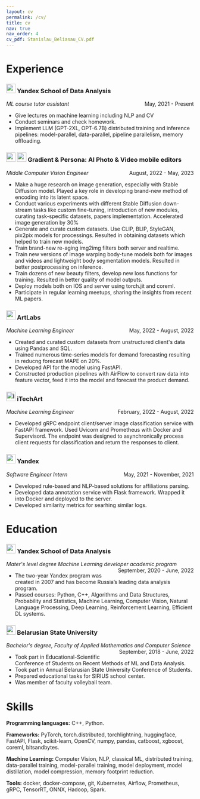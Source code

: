 ```yaml
---
layout: cv
permalink: /cv/
title: cv
nav: true
nav_order: 4
cv_pdf: Stanislau_Beliasau_CV.pdf
---
```


# Experience

<h3><img src="https://pbs.twimg.com/media/FBp56YOXIAEYRSO.jpg" alt="yandex" width="25" height="25"/> Yandex School of Data Analysis </h3>
<p style="text-align:left;">
    <em>ML course tutor assistant</em>
    <span style="float:right;">
        May, 2021 - Present
    </span>
</p>
<ul>
    <li>Give lectures on machine learning including NLP and CV</li>
    <li>Conduct seminars and check homework.</li>
    <li>Implement LLM (GPT-2XL, OPT-6.7B) distributed training and inference pipelines: model-parallel, data-parallel, pipeline parallelism, memory offloading.</li>
</ul>

<h3>
    <img src="https://freesoft.ru.net/storage/images/775/7748/774792/774792_normal.png" alt="gradient" width="25" height="25"/>
    <img src="https://play-lh.googleusercontent.com/RujFpUpJZjc-d5bScOi-n-zs9ak4vTs_Y_bB1rJDdjLxpZsSilM67r49R2fwfuNneMc=w240-h480-rw" alt="gradient" width="25" height="25"/>
    Gradient & Persona: AI Photo & Video mobile editors </h3>
<p style="text-align:left;">
    <em>Middle Computer Vision Engineer</em>
    <span style="float:right;">
        August, 2022 - May, 2023
    </span>
</p>
<ul>
    <li>Make a huge research on image generation, especially with Stable Diffusion model. Played a key role in developing brand-new method of encoding into its latent space. </li>
    <li>Conduct various experiments with different Stable Diffusion down-stream tasks like custom fine-tuning, introduction of new modules, curating task-specific datasets, papers implementation. Accelerated image generation by 30%</li>
    <li>Generate and curate custom datasets. Use CLIP, BLIP, StyleGAN, pix2pix models for processings. Resulted in obtaining datasets which helped to train new models.</li>
    <li>Train brand-new re-aging img2img filters both server and realtime.</li>
    <li>Train new versions of image warping body-tune models both for images and videos and  lightweight body segmentation models. Resulted in better postprocessing on inference.</li>
    <li>Train dozens of new beauty filters, develop new loss functions for training. Resulted in better quality of model outputs.</li>
    <li>Deploy models both on IOS and server using torch.jit and coreml.</li>
    <li> Participate in regular learning meetups, sharing the insights from recent ML papers.</li>
</ul>

<h3><img src="https://artlabs.tech/wp-content/uploads/2020/11/Logo.png" alt="artlabs" width="25" height="25"/> ArtLabs </h3>
<p style="text-align:left;">
    <em>Machine Learning Engineer</em>
    <span style="float:right;">
        May, 2022 - August, 2022
    </span>
</p>
<ul>
    <li>Created and curated custom datasets from unstructured client's data using Pandas and SQL.</li>
    <li>Trained numerous time-series models for demand forecasting resulting in reducng forecast MAPE on 20%.</li>
    <li>Developed API for the model using FastAPI.</li>
    <li> Constructed production pipelines with AirFlow to convert raw data into feature vector, feed it into the model and forecast the product demand.</li>
</ul>

<h3><img src="https://stripe-images.s3.us-west-1.amazonaws.com/works-with/57716240664220abbfc76ae713a23d1dbc152308" alt="itechart" width="25" height="25"/> iTechArt </h3>
<p style="text-align:left;">
    <em>Machine Learning Engineer</em>
    <span style="float:right;">
        February, 2022 - August, 2022
    </span>
</p>
<ul>
    <li>Developed gRPC endpoint client/server image classification service with FastAPI framework. Used Uvicorn and Prometheus with Docker and Supervisord. The endpoint was designed to asynchronically process client requests for classification and return the responses to client.</li>
</ul>

<h3><img src="https://magistral-russia.ru/wp-content/uploads/2022/06/yandex_znak.png" alt="yandex" width="25" height="25"/> Yandex </h3>
<p style="text-align:left;">
    <em>Software Engineer Intern</em>
    <span style="float:right;">
        May, 2021 - November, 2021
    </span>
</p>
<ul>
    <li>Developed rule-based and NLP-based solutions for affiliations parsing.</li>
    <li>Developed data annotation service with Flask framework. Wrapped it into Docker and deployed to the server.</li>
    <li>Developed similarity metrics for searhing similar logs.</li>
</ul>

# Education
<h3><img src="https://pbs.twimg.com/media/FBp56YOXIAEYRSO.jpg" alt="ysda" width="25" height="25"/> Yandex School of Data Analysis </h3>
<p style="text-align:left;">
    <em>Mater's level degree Machine Learning developer academic program</em>
    <span style="float:right;">
        September, 2020 - June, 2022
    </span>
</p>
<ul>
    <li>The two-year Yandex program was created in 2007 and has become Russia’s leading data analysis program.</li>
    <li>Passed courses: Python, C++, Algorithms and Data Structures, Probability and Statistics, Machine Learning, Computer Vision, Natural Language Processing, Deep Learning, Reinforcement Learning, Efficient DL systems.</li>
</ul>

<h3><img src="https://fsc.bsu.by/wp-content/uploads/2019/06/unnamed.jpg" alt="bsu" width="25" height="25"/> Belarusian State University </h3>
<p style="text-align:left;">
    <em>Bachelor's degree, Faculty of Applied Mathematics and Computer Science</em>
    <span style="float:right;">
        September, 2018 - June, 2022
    </span>
</p>
<ul>
    <li>Took part in Educational-Scientific Conference of Students on Recent Methods of ML and Data Analysis.</li>
    <li>Took part in Annual Belarusian State University Conference of Students.</li>
    <li>Prepared educational tasks for SIRIUS school center.</li>
    <li>Was member of faculty volleyball team.</li>
</ul>

# Skills
<p style="text-align:left;">
    <b>Programming languages:</b>
    C++, Python.
</p>
<p style="text-align:left;">
    <b>Frameworks:</b>
    PyTorch, torch.distributed, torchlightning, huggingface, FastAPI, Flask, scikit-learn, OpenCV, numpy, pandas, catboost, xgboost, coreml, bitsandbytes.
</p>
<p style="text-align:left;">
    <b>Machine Learning:</b>
    Computer Vision, NLP, classical ML, distributed training, data-parallel training, model-parallel training, model deployment, model distillation, model compression, memory footprint reduction.
</p>
<p style="text-align:left;">
    <b>Tools:</b>
    docker, docker-compose, git, Kubernetes, Airflow, Prometheus, gRPC, TensorRT, ONNX, Hadoop, Spark.
</p>